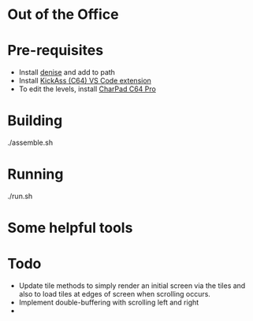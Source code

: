 # Out of the Office

# Pre-requisites

* Install [denise](https://sourceforge.net/projects/deniseemu/) and add to path
* Install [KickAss (C64) VS Code extension](https://marketplace.visualstudio.com/items?itemName=CaptainJiNX.kickass-c64)
* To edit the levels, install [CharPad C64 Pro](https://subchristsoftware.itch.io/charpad-c64-pro)

# Building
./assemble.sh

# Running
./run.sh

# Some helpful tools

# Todo

* Update tile methods to simply render an initial screen via the tiles and also to load tiles at edges of screen when scrolling occurs.
* Implement double-buffering with scrolling left and right
* 